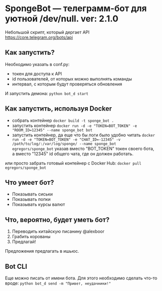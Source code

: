 # SpongeBot — телеграмм-бот для уютной /dev/null. ver: 2.1.0
Небольшой скрипт, который дергает API https://core.telegram.org/bots/api

## Как запустить?
Необходимо указать в conf.py:
* токен для доступа к API
* id пользователей, от которых можно выполнять команды
* интервал, с которым будут проверяться обновления

И запустить демона:
`python bot_d start`

## Как запустить, используя Docker
* собрать контейнер
``` docker build -t sponge_bot . ```
* запустить контейнер
``` docker run -d -e "TOKEN=BOT_TOKEN" -e "ROOM_ID=12345" --name sponge_bot bot ```
* запустить контейнер, да еще что бы логи было удобно читать
``` docker run -d -e "TOKEN=BOT_TOKEN" -e "CHAT_ID=-12345" -v /path/to/log/:/var/log/sponge/ --name sponge_bot egregors/sponge_bot ```
указав вместо "BOT_TOKEN" токен своего бота, а вместо "12345" id общего чата, где он должен работать.

или просто забрать готовый контейнер с Docker Hub:
``` docker pull egregors/sponge_bot ```

## Что умеет бот?
* Показывать сиськи
* Показывать попки
* Показывать курсы валют

## Что, вероятно, будет уметь бот?
1. Переводить китайскую писанину @alexboor
2. Грабить корованы 
3. Предлагай!

Предложения предлагать в ишьюс. 

## Bot CLI
Еще можно писать от имени бота. Для этого необходимо сделать что-то вроде:
`python bot_d send -m "Привет, неудачники!"`